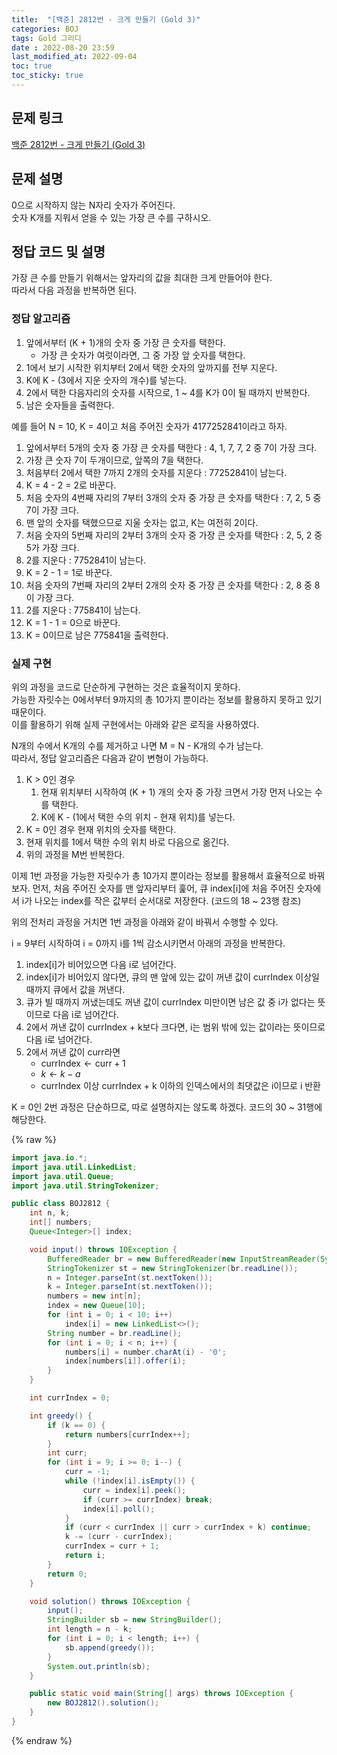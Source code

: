 ```yaml
---
title:  "[백준] 2812번 - 크게 만들기 (Gold 3)"
categories: BOJ
tags: Gold 그리디
date : 2022-08-20 23:59
last_modified_at: 2022-09-04
toc: true
toc_sticky: true
---
```


## 문제 링크

[백준 2812번 - 크게 만들기 (Gold 3)](https://www.acmicpc.net/problem/2812)

## 문제 설명

0으로 시작하지 않는 N자리 숫자가 주어진다.  
숫자 K개를 지워서 얻을 수 있는 가장 큰 수를 구하시오.

## 정답 코드 및 설명

가장 큰 수를 만들기 위해서는 앞자리의 값을 최대한 크게 만들어야 한다.  
따라서 다음 과정을 반복하면 된다.

### 정답 알고리즘

1. 앞에서부터 (K + 1)개의 숫자 중 가장 큰 숫자를 택한다.
   - 가장 큰 숫자가 여럿이라면, 그 중 가장 앞 숫자를 택한다.
2. 1에서 보기 시작한 위치부터 2에서 택한 숫자의 앞까지를 전부 지운다.
3. K에 K - (3에서 지운 숫자의 개수)를 넣는다.
4. 2에서 택한 다음자리의 숫자를 시작으로, 1 ~ 4를 K가 0이 될 때까지 반복한다.
5. 남은 숫자들을 출력한다.

예를 들어 N = 10, K = 4이고 처음 주어진 숫자가 4177252841이라고 하자.

1. 앞에서부터 5개의 숫자 중 가장 큰 숫자를 택한다 : 4, 1, 7, 7, 2 중 7이 가장 크다.
2. 가장 큰 숫자 7이 두개이므로, 앞쪽의 7을 택한다.
3. 처음부터 2에서 택한 7까지 2개의 숫자를 지운다 : 77252841이 남는다.
4. K = 4 - 2 = 2로 바꾼다.
5. 처음 숫자의 4번째 자리의 7부터 3개의 숫자 중 가장 큰 숫자를 택한다 : 7, 2, 5 중 7이 가장 크다.
6. 맨 앞의 숫자를 택했으므로 지울 숫자는 없고, K는 여전히 2이다.
7. 처음 숫자의 5번째 자리의 2부터 3개의 숫자 중 가장 큰 숫자를 택한다 : 2, 5, 2 중 5가 가장 크다.
8. 2를 지운다 : 7752841이 남는다.
9. K = 2 - 1 = 1로 바꾼다.
10. 처음 숫자의 7번째 자리의 2부터 2개의 숫자 중 가장 큰 숫자를 택한다 : 2, 8 중 8이 가장 크다.
11. 2를 지운다 : 775841이 남는다.
12. K = 1 - 1 = 0으로 바꾼다.
13. K = 0이므로 남은 775841을 출력한다.

### 실제 구현

위의 과정을 코드로 단순하게 구현하는 것은 효율적이지 못하다.  
가능한 자릿수는 0에서부터 9까지의 총 10가지 뿐이라는 정보를 활용하지 못하고 있기 때문이다.  
이를 활용하기 위해 실제 구현에서는 아래와 같은 로직을 사용하였다.

N개의 수에서 K개의 수를 제거하고 나면 M = N - K개의 수가 남는다.  
따라서, 정답 알고리즘은 다음과 같이 변형이 가능하다.

1. K > 0인 경우
   1. 현재 위치부터 시작하여 (K + 1) 개의 숫자 중 가장 크면서 가장 먼저 나오는 수를 택한다.
   2. K에 K - (1에서 택한 수의 위치 - 현재 위치)를 넣는다.
2. K = 0인 경우 현재 위치의 숫자를 택한다.
3. 현재 위치를 1에서 택한 수의 위치 바로 다음으로 옮긴다.
4. 위의 과정을 M번 반복한다.

이제 1번 과정을 가능한 자릿수가 총 10가지 뿐이라는 정보를 활용해서 효율적으로 바꿔보자.
먼저, 처음 주어진 숫자를 맨 앞자리부터 훑어, 큐 index[i]에 처음 주어진 숫자에서 i가 나오는 index를 작은 값부터 순서대로 저장한다. (코드의 18 ~ 23행 참조)  

위의 전처리 과정을 거치면 1번 과정을 아래와 같이 바꿔서 수행할 수 있다.

i = 9부터 시작하여 i = 0까지 i를 1씩 감소시키면서 아래의 과정을 반복한다.

1. index[i]가 비어있으면 다음 i로 넘어간다.
2. index[i]가 비어있지 않다면, 큐의 맨 앞에 있는 값이 꺼낸 값이 currIndex 이상일 때까지 큐에서 값을 꺼낸다.
3. 큐가 빌 때까지 꺼냈는데도 꺼낸 값이 currIndex 미만이면 남은 값 중 i가 없다는 뜻이므로 다음 i로 넘어간다.
4. 2에서 꺼낸 값이 currIndex + k보다 크다면, i는 범위 밖에 있는 값이라는 뜻이므로 다음 i로 넘어간다.
5. 2에서 꺼낸 값이 curr라면
   - $\text{currIndex} \leftarrow \text{curr} + 1$
   - $k \leftarrow k - a$
   - currIndex 이상 currIndex + k 이하의 인덱스에서의 최댓값은 i이므로 i 반환

K = 0인 2번 과정은 단순하므로, 따로 설명하지는 않도록 하겠다. 코드의 30 ~ 31행에 해당한다.

{% raw %}

```java
import java.io.*;
import java.util.LinkedList;
import java.util.Queue;
import java.util.StringTokenizer;

public class BOJ2812 {
    int n, k;
    int[] numbers;
    Queue<Integer>[] index;

    void input() throws IOException {
        BufferedReader br = new BufferedReader(new InputStreamReader(System.in));
        StringTokenizer st = new StringTokenizer(br.readLine());
        n = Integer.parseInt(st.nextToken());
        k = Integer.parseInt(st.nextToken());
        numbers = new int[n];
        index = new Queue[10];
        for (int i = 0; i < 10; i++)
            index[i] = new LinkedList<>();
        String number = br.readLine();
        for (int i = 0; i < n; i++) {
            numbers[i] = number.charAt(i) - '0';
            index[numbers[i]].offer(i);
        }
    }

    int currIndex = 0;

    int greedy() {
        if (k == 0) {
            return numbers[currIndex++];
        }
        int curr;
        for (int i = 9; i >= 0; i--) {
            curr = -1;
            while (!index[i].isEmpty()) {
                curr = index[i].peek();
                if (curr >= currIndex) break;
                index[i].poll();
            }
            if (curr < currIndex || curr > currIndex + k) continue;
            k -= (curr - currIndex);
            currIndex = curr + 1;
            return i;
        }
        return 0;
    }

    void solution() throws IOException {
        input();
        StringBuilder sb = new StringBuilder();
        int length = n - k;
        for (int i = 0; i < length; i++) {
            sb.append(greedy());
        }
        System.out.println(sb);
    }

    public static void main(String[] args) throws IOException {
        new BOJ2812().solution();
    }
}

```

{% endraw %}
